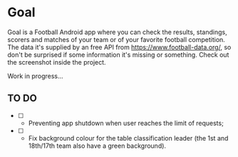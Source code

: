 # Goal
Goal is a Football Android app where you can check the results, standings, scorers and matches of your team or of your favorite football competition.
The data it's supplied by an free API from https://www.football-data.org/, so don't be surprised if some information it's missing or something.
Check out the screenshot inside the project.

Work in progress...

## TO DO
 - [ ] - Preventing app shutdown when user reaches the limit of requests;
 - [ ] - Fix background colour for the table classification leader (the 1st and 18th/17th team also have a green background).
